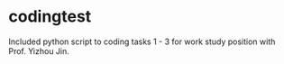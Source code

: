 # codingtest

Included python script to coding tasks 1 - 3 for work study position with Prof. Yizhou Jin. 

